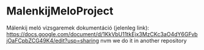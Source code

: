 # MalenkijMeloProject
Málenkij meló vizsgaremek
dokumentáció (jelenleg link): https://docs.google.com/document/d/1KkVbU11tkEjx3MzCKc3aO4dY6GFvbjOaFCpbZCG49K4/edit?usp=sharing
nvm we do it in another repository
